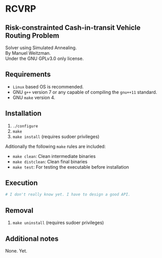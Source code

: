 # RCVRP
## Risk-constrainted Cash-in-transit Vehicle Routing Problem

Solver using Simulated Annealing.  
By Manuel Weitzman.  
Under the GNU GPLv3.0 only license.

## Requirements
- `Linux` based OS is recommended.
- GNU `g++` version 7 or any capable of compiling the `gnu++11` standard.
- GNU `make` version 4.

## Installation

1. `./configure`
1. `make`
1. `make install` (requires sudoer privileges)

Aditionally the following `make` rules are included:
- `make clean`: Clean intermediate binaries
- `make distclean`: Clean final binaries
- `make test`: For testing the executable before installation

## Execution

```bash
# I don't really know yet. I have to design a good API.
```

## Removal

1. `make uninstall` (requires sudoer privileges)

## Additional notes

None. Yet.
